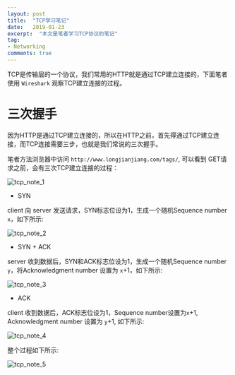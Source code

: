```yaml
---
layout: post
title:  "TCP学习笔记"
date:   2019-01-23
excerpt:  "本文是笔者学习TCP协议的笔记"
tag:
- Networking
comments: true
---
```


TCP是传输层的一个协议，我们常用的HTTP就是通过TCP建立连接的，下面笔者使用 `Wireshark` 观察TCP建立连接的过程。

# 三次握手

因为HTTP是通过TCP建立连接的，所以在HTTP之前，首先得通过TCP建立连接，而TCP连接需要三步，也就是我们常说的三次握手。

笔者方法浏览器中访问 `http://www.longjianjiang.com/tags/`, 可以看到 GET请求之前，会有三次TCP建立连接的过程：

![tcp_note_1]({{site.url}}/assets/images/blog/tcp_note_1.png)

- SYN

client 向 server 发送请求，SYN标志位设为1，生成一个随机Sequence number `x`，如下所示:

![tcp_note_2]({{site.url}}/assets/images/blog/tcp_note_2.png)

- SYN + ACK

server 收到数据后，SYN和ACK标志位设为1，生成一个随机Sequence number `y`，将Acknowledgment number 设置为 `x`+1，如下所示:

![tcp_note_3]({{site.url}}/assets/images/blog/tcp_note_3.png)

- ACK

client 收到数据后，ACK标志位设为1，Sequence number设置为`x`+1, Acknowledgment number 设置为 `y`+1, 如下所示:

![tcp_note_4]({{site.url}}/assets/images/blog/tcp_note_4.png)

整个过程如下所示:

![tcp_note_5]({{site.url}}/assets/images/blog/tcp_note_5.png)